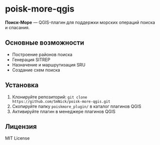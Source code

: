 # poisk-more-qgis

**Поиск-Море** — QGIS-плагин для поддержки морских операций поиска и спасания.

## Основные возможности
- Построение районов поиска
- Генерация SITREP
- Назначение и маршрутизация SRU
- Создание схем поиска

## Установка
1. Клонируйте репозиторий:
   `git clone https://github.com/SmNick/poisk-more-qgis.git`
2. Скопируйте папку `poiskmore_plugin/` в каталог плагинов QGIS
3. Активируйте плагин в менеджере плагинов QGIS

## Лицензия
MIT License
